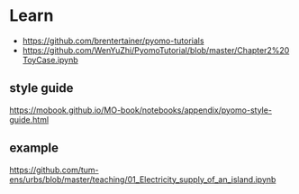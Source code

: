 # Learn
- https://github.com/brentertainer/pyomo-tutorials
- https://github.com/WenYuZhi/PyomoTutorial/blob/master/Chapter2%20ToyCase.ipynb

## style guide
https://mobook.github.io/MO-book/notebooks/appendix/pyomo-style-guide.html

## example
https://github.com/tum-ens/urbs/blob/master/teaching/01_Electricity_supply_of_an_island.ipynb
